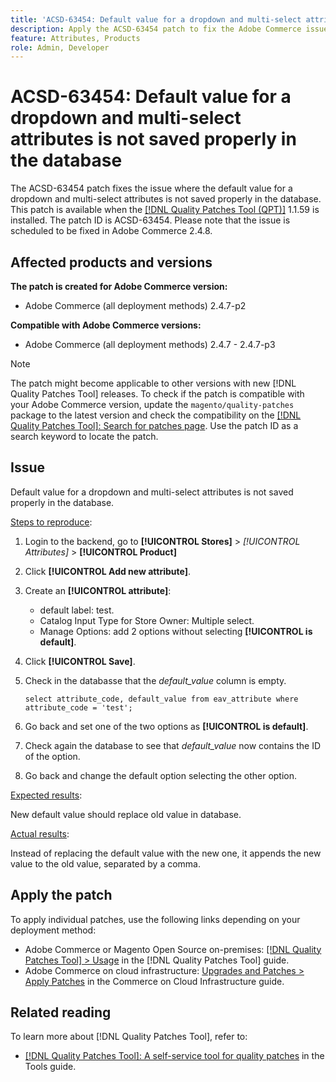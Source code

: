```yaml
---
title: 'ACSD-63454: Default value for a dropdown and multi-select attributes is not saved properly in the database'
description: Apply the ACSD-63454 patch to fix the Adobe Commerce issue where the default value for a dropdown and multi-select attributes is not saved properly in the database.
feature: Attributes, Products
role: Admin, Developer
---
```


# ACSD-63454: Default value for a dropdown and multi-select attributes is not saved properly in the database

The ACSD-63454 patch fixes the issue where the default value for a dropdown and multi-select attributes is not saved properly in the database. This patch is available when the [[!DNL Quality Patches Tool (QPT)]](/help/tools/quality-patches-tool/quality-patches-tool-to-self-serve-quality-patches.md) 1.1.59 is installed. The patch ID is ACSD-63454. Please note that the issue is scheduled to be fixed in Adobe Commerce 2.4.8.

## Affected products and versions

**The patch is created for Adobe Commerce version:**

* Adobe Commerce (all deployment methods) 2.4.7-p2

**Compatible with Adobe Commerce versions:**

* Adobe Commerce (all deployment methods) 2.4.7 - 2.4.7-p3

>[!NOTE]
>
>The patch might become applicable to other versions with new [!DNL Quality Patches Tool] releases. To check if the patch is compatible with your Adobe Commerce version, update the `magento/quality-patches` package to the latest version and check the compatibility on the [[!DNL Quality Patches Tool]: Search for patches page](https://experienceleague.adobe.com/tools/commerce-quality-patches/index.html). Use the patch ID as a search keyword to locate the patch.

## Issue

Default value for a dropdown and multi-select attributes is not saved properly in the database.

<u>Steps to reproduce</u>:

1. Login to the backend, go to **[!UICONTROL Stores]** > *[!UICONTROL Attributes]* > **[!UICONTROL Product]**
1. Click **[!UICONTROL Add new attribute]**. 
1. Create an **[!UICONTROL attribute]**:
    * default label: test.
    * Catalog Input Type for Store Owner: Multiple select.
    * Manage Options: add 2 options without selecting **[!UICONTROL is default]**.
1. Click **[!UICONTROL Save]**.
1. Check in the databasse that the *default_value* column is empty.

    `select attribute_code, default_value from eav_attribute where attribute_code = 'test';`

1. Go back and set one of the two options as **[!UICONTROL is default]**.
1. Check again the database to see that *default_value* now contains the ID of the option.
1. Go back and change the default option selecting the other option.

<u>Expected results</u>:

New default value should replace old value in database.

<u>Actual results</u>:

Instead of replacing the default value with the new one, it appends the new value to the old value, separated by a comma.

## Apply the patch

To apply individual patches, use the following links depending on your deployment method:

* Adobe Commerce or Magento Open Source on-premises: [[!DNL Quality Patches Tool] > Usage](/help/tools/quality-patches-tool/usage.md) in the [!DNL Quality Patches Tool] guide.
* Adobe Commerce on cloud infrastructure: [Upgrades and Patches > Apply Patches](https://experienceleague.adobe.com/docs/commerce-cloud-service/user-guide/develop/upgrade/apply-patches.html) in the Commerce on Cloud Infrastructure guide.

## Related reading

To learn more about [!DNL Quality Patches Tool], refer to:

* [[!DNL Quality Patches Tool]: A self-service tool for quality patches](/help/tools/quality-patches-tool/quality-patches-tool-to-self-serve-quality-patches.md) in the Tools guide.
